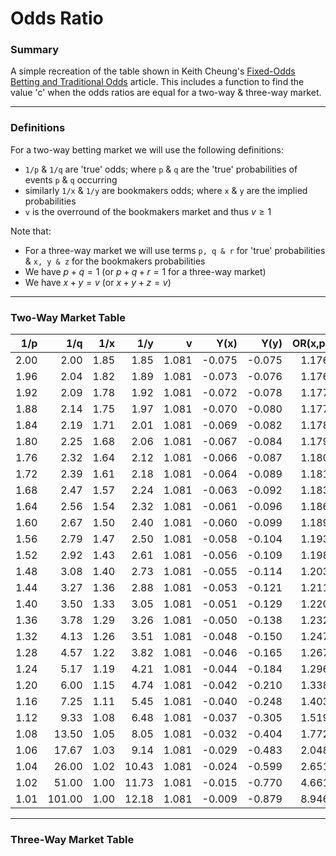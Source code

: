 Odds Ratio
================

### Summary

A simple recreation of the table shown in Keith Cheung's [Fixed-Odds Betting and Traditional Odds](%22http://www.sportstradingnetwork.com/article/fixed-odds-betting-traditional-odds/%22) article.
This includes a function to find the value 'c' when the odds ratios are equal for a two-way & three-way market.

------------------------------------------------------------------------

### Definitions

For a two-way betting market we will use the following definitions:

-   `1/p` & `1/q` are 'true' odds; where `p` & `q` are the 'true' probabilities of events `p` & `q` occurring
-   similarly `1/x` & `1/y` are bookmakers odds; where `x` & `y` are the implied probabilities
-   `v` is the overround of the bookmakers market and thus *v* ≥ 1

Note that:

-   For a three-way market we will use terms `p, q & r` for 'true' probabilities & `x, y & z` for the bookmakers probabilities
-   We have *p* + *q* = 1 (or *p* + *q* + *r* = 1 for a three-way market)
-   We have *x* + *y* = *v* (or *x* + *y* + *z* = *v*)

------------------------------------------------------------------------

### Two-Way Market Table

|   1/p|     1/q|   1/x|    1/y|      v|    Y(x)|    Y(y)|  OR(x,p)|  OR(y,q)|
|-----:|-------:|-----:|------:|------:|-------:|-------:|--------:|--------:|
|  2.00|    2.00|  1.85|   1.85|  1.081|  -0.075|  -0.075|    1.176|    1.176|
|  1.96|    2.04|  1.82|   1.89|  1.081|  -0.073|  -0.076|    1.176|    1.176|
|  1.92|    2.09|  1.78|   1.92|  1.081|  -0.072|  -0.078|    1.177|    1.177|
|  1.88|    2.14|  1.75|   1.97|  1.081|  -0.070|  -0.080|    1.177|    1.177|
|  1.84|    2.19|  1.71|   2.01|  1.081|  -0.069|  -0.082|    1.178|    1.178|
|  1.80|    2.25|  1.68|   2.06|  1.081|  -0.067|  -0.084|    1.179|    1.179|
|  1.76|    2.32|  1.64|   2.12|  1.081|  -0.066|  -0.087|    1.180|    1.180|
|  1.72|    2.39|  1.61|   2.18|  1.081|  -0.064|  -0.089|    1.181|    1.181|
|  1.68|    2.47|  1.57|   2.24|  1.081|  -0.063|  -0.092|    1.183|    1.183|
|  1.64|    2.56|  1.54|   2.32|  1.081|  -0.061|  -0.096|    1.186|    1.186|
|  1.60|    2.67|  1.50|   2.40|  1.081|  -0.060|  -0.099|    1.189|    1.189|
|  1.56|    2.79|  1.47|   2.50|  1.081|  -0.058|  -0.104|    1.193|    1.193|
|  1.52|    2.92|  1.43|   2.61|  1.081|  -0.056|  -0.109|    1.198|    1.198|
|  1.48|    3.08|  1.40|   2.73|  1.081|  -0.055|  -0.114|    1.203|    1.203|
|  1.44|    3.27|  1.36|   2.88|  1.081|  -0.053|  -0.121|    1.211|    1.211|
|  1.40|    3.50|  1.33|   3.05|  1.081|  -0.051|  -0.129|    1.220|    1.220|
|  1.36|    3.78|  1.29|   3.26|  1.081|  -0.050|  -0.138|    1.232|    1.232|
|  1.32|    4.13|  1.26|   3.51|  1.081|  -0.048|  -0.150|    1.247|    1.247|
|  1.28|    4.57|  1.22|   3.82|  1.081|  -0.046|  -0.165|    1.267|    1.267|
|  1.24|    5.17|  1.19|   4.21|  1.081|  -0.044|  -0.184|    1.296|    1.296|
|  1.20|    6.00|  1.15|   4.74|  1.081|  -0.042|  -0.210|    1.338|    1.338|
|  1.16|    7.25|  1.11|   5.45|  1.081|  -0.040|  -0.248|    1.403|    1.403|
|  1.12|    9.33|  1.08|   6.48|  1.081|  -0.037|  -0.305|    1.519|    1.519|
|  1.08|   13.50|  1.05|   8.05|  1.081|  -0.032|  -0.404|    1.772|    1.772|
|  1.06|   17.67|  1.03|   9.14|  1.081|  -0.029|  -0.483|    2.048|    2.048|
|  1.04|   26.00|  1.02|  10.43|  1.081|  -0.024|  -0.599|    2.651|    2.651|
|  1.02|   51.00|  1.00|  11.73|  1.081|  -0.015|  -0.770|    4.661|    4.661|
|  1.01|  101.00|  1.00|  12.18|  1.081|  -0.009|  -0.879|    8.946|    8.946|

------------------------------------------------------------------------

### Three-Way Market Table
